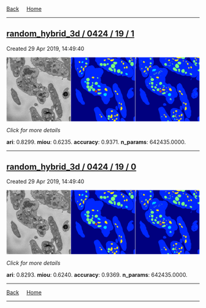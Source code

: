 
[Back](..)&nbsp;&nbsp;&nbsp;&nbsp;&nbsp;[Home](https://leapmanlab.github.io/snapshots)

---

<div class="summary"><a href="1"><h2>random_hybrid_3d / 0424 / 19 / 1</h2></a><p>Created 29 Apr 2019, 14:49:40
</p><a href="1"><img src="1/media/summary.png" align="center"></a><p>
<i>Click for more details</i>
</p></div>

**ari**: 0.8299. **miou**: 0.6235. **accuracy**: 0.9371. **n_params**: 642435.0000. 

---

<div class="summary"><a href="0"><h2>random_hybrid_3d / 0424 / 19 / 0</h2></a><p>Created 29 Apr 2019, 14:49:40
</p><a href="0"><img src="0/media/summary.png" align="center"></a><p>
<i>Click for more details</i>
</p></div>

**ari**: 0.8293. **miou**: 0.6240. **accuracy**: 0.9369. **n_params**: 642435.0000. 

---

[Back](..)&nbsp;&nbsp;&nbsp;&nbsp;&nbsp;[Home](https://leapmanlab.github.io/snapshots)

---